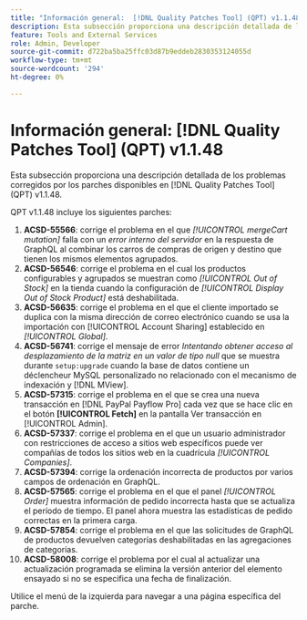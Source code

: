 ```yaml
---
title: "Información general:  [!DNL Quality Patches Tool] (QPT) v1.1.48"
description: Esta subsección proporciona una descripción detallada de los problemas corregidos por los parches disponibles en  [!DNL Quality Patches Tool] (QPT) v1.1.48.
feature: Tools and External Services
role: Admin, Developer
source-git-commit: d722ba5ba25ffc03d87b9eddeb2830353124055d
workflow-type: tm+mt
source-wordcount: '294'
ht-degree: 0%

---
```


# Información general: [!DNL Quality Patches Tool] (QPT) v1.1.48

Esta subsección proporciona una descripción detallada de los problemas corregidos por los parches disponibles en [!DNL Quality Patches Tool] (QPT) v1.1.48.

QPT v1.1.48 incluye los siguientes parches:

1. **ACSD-55566**: corrige el problema en el que *[!UICONTROL mergeCart mutation]* falla con un *error interno del servidor* en la respuesta de GraphQL al combinar los carros de compras de origen y destino que tienen los mismos elementos agrupados.
1. **ACSD-56546**: corrige el problema en el cual los productos configurables y agrupados se muestran como *[!UICONTROL Out of Stock]* en la tienda cuando la configuración de *[!UICONTROL Display Out of Stock Product]* está deshabilitada.
1. **ACSD-56635**: corrige el problema en el que el cliente importado se duplica con la misma dirección de correo electrónico cuando se usa la importación con [!UICONTROL Account Sharing] establecido en *[!UICONTROL Global]*.
1. **ACSD-56741**: corrige el mensaje de error *Intentando obtener acceso al desplazamiento de la matriz en un valor de tipo null* que se muestra durante `setup:upgrade` cuando la base de datos contiene un déclencheur MySQL personalizado no relacionado con el mecanismo de indexación y [!DNL MView].
1. **ACSD-57315**: corrige el problema en el que se crea una nueva transacción en [!DNL PayPal Payflow Pro] cada vez que se hace clic en el botón **[!UICONTROL Fetch]** en la pantalla Ver transacción en [!UICONTROL Admin].
1. **ACSD-57337**: corrige el problema en el que un usuario administrador con restricciones de acceso a sitios web específicos puede ver compañías de todos los sitios web en la cuadrícula *[!UICONTROL Companies]*.
1. **ACSD-57394**: corrige la ordenación incorrecta de productos por varios campos de ordenación en GraphQL.
1. **ACSD-57565**: corrige el problema en el que el panel *[!UICONTROL Order]* muestra información de pedido incorrecta hasta que se actualiza el período de tiempo. El panel ahora muestra las estadísticas de pedido correctas en la primera carga.
1. **ACSD-57854**: corrige el problema en el que las solicitudes de GraphQL de productos devuelven categorías deshabilitadas en las agregaciones de categorías.
1. **ACSD-58008**: corrige el problema por el cual al actualizar una actualización programada se elimina la versión anterior del elemento ensayado si no se especifica una fecha de finalización.

Utilice el menú de la izquierda para navegar a una página específica del parche.

